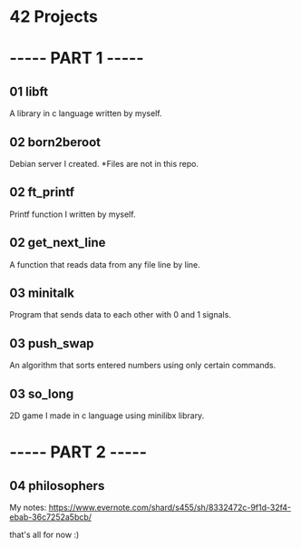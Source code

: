 # 42 Projects

# ----- PART 1 -----

## 01 libft

A library in c language written by myself.


## 02 born2beroot

Debian server I created. *Files are not in this repo.


## 02 ft_printf

Printf function I written by myself.


## 02 get_next_line

A function that reads data from any file line by line.


## 03 minitalk

Program that sends data to each other with 0 and 1 signals.


## 03 push_swap

An algorithm that sorts entered numbers using only certain commands.


## 03 so_long

2D game I made in c language using minilibx library.

# ----- PART 2 -----

## 04 philosophers


My notes: https://www.evernote.com/shard/s455/sh/8332472c-9f1d-32f4-ebab-36c7252a5bcb/

that's all for now :)